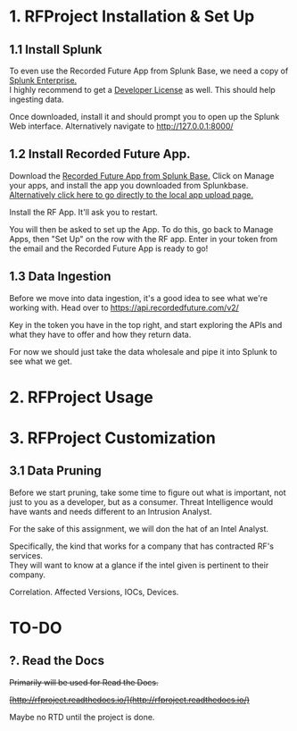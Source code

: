 # 1. RFProject Installation & Set Up

## 1.1 Install Splunk

To even use the Recorded Future App from Splunk Base, we need a copy of [Splunk Enterprise.](https://www.splunk.com/en_us/download.html)  
I highly recommend to get a [Developer License](https://dev.splunk.com/enterprise/dev_license/) as well. This should help ingesting data.

Once downloaded, install it and should prompt you to open up the Splunk Web interface.
Alternatively navigate to http://127.0.0.1:8000/

## 1.2 Install Recorded Future App.

Download the [Recorded Future App from Splunk Base.](https://splunkbase.splunk.com/app/4920)
Click on Manage your apps, and install the app you downloaded from Splunkbase.  
[Alternatively click here to go directly to the local app upload page.](http://127.0.0.1:8000/en-GB/manager/appinstall/_upload?breadcrumbs=Settings%7C%2Fmanager%2Flauncher%2F%09Apps%7C%2Fmanager%2Flauncher%2Fapps%2Flocal)

Install the RF App. It'll ask you to restart.

You will then be asked to set up the App. To do this, go back to Manage Apps, then "Set Up" on the row with the RF app.
Enter in your token from the email and the Recorded Future App is ready to go!

## 1.3 Data Ingestion

Before we move into data ingestion, it's a good idea to see what we're working with. Head over to
https://api.recordedfuture.com/v2/

Key in the token you have in the top right, and start exploring the APIs and what they have to offer and how they return data.

For now we should just take the data wholesale and pipe it into Splunk to see what we get.

# 2. RFProject Usage

# 3. RFProject Customization

## 3.1 Data Pruning

Before we start pruning, take some time to figure out what is important, not just to you as a developer, but as a consumer. Threat Intelligence would have wants and needs different to an Intrusion Analyst.

For the sake of this assignment, we will don the hat of an Intel Analyst.

Specifically, the kind that works for a company that has contracted RF's services.  
They will want to know at a glance if the intel given is pertinent to their company.



Correlation. Affected Versions, IOCs, Devices.

# TO-DO

## ?. Read the  Docs
~~Primarily will be used for Read the Docs.~~

~~[http://rfproject.readthedocs.io/](http://rfproject.readthedocs.io/)~~

Maybe no RTD until the project is done.